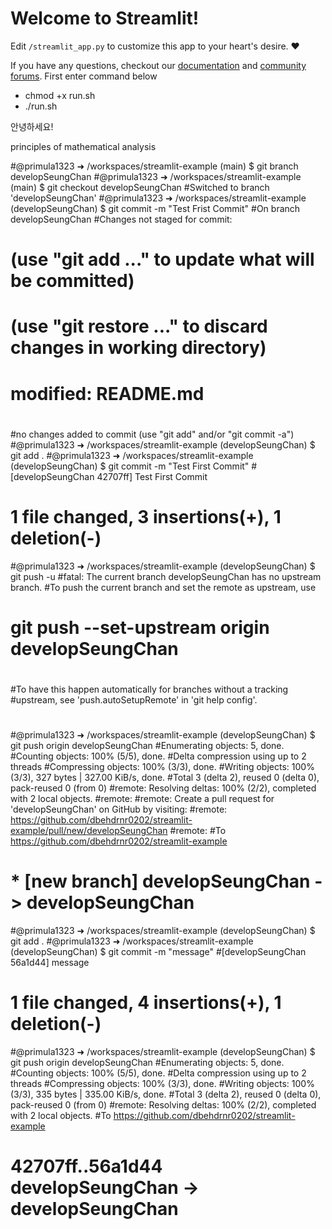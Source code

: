# Welcome to Streamlit!

Edit `/streamlit_app.py` to customize this app to your heart's desire. :heart:

If you have any questions, checkout our [documentation](https://docs.streamlit.io) and [community
forums](https://discuss.streamlit.io).
First enter command below
- chmod +x run.sh
- ./run.sh

안녕하세요!

principles of mathematical analysis

#@primula1323 ➜ /workspaces/streamlit-example (main) $ git branch developSeungChan
#@primula1323 ➜ /workspaces/streamlit-example (main) $ git checkout developSeungChan
#Switched to branch 'developSeungChan'
#@primula1323 ➜ /workspaces/streamlit-example (developSeungChan) $ git commit -m "Test Frist Commit"
#On branch developSeungChan
#Changes not staged for commit:
#  (use "git add <file>..." to update what will be committed)
#  (use "git restore <file>..." to discard changes in working directory)
#        modified:   README.md
#
#no changes added to commit (use "git add" and/or "git commit -a")
#@primula1323 ➜ /workspaces/streamlit-example (developSeungChan) $ git add .
#@primula1323 ➜ /workspaces/streamlit-example (developSeungChan) $ git commit -m "Test First Commit"
#[developSeungChan 42707ff] Test First Commit
# 1 file changed, 3 insertions(+), 1 deletion(-)
#@primula1323 ➜ /workspaces/streamlit-example (developSeungChan) $ git push -u
#fatal: The current branch developSeungChan has no upstream branch.
#To push the current branch and set the remote as upstream, use
#
#    git push --set-upstream origin developSeungChan
#
#To have this happen automatically for branches without a tracking
#upstream, see 'push.autoSetupRemote' in 'git help config'.
#
#@primula1323 ➜ /workspaces/streamlit-example (developSeungChan) $ git push origin developSeungChan
#Enumerating objects: 5, done.
#Counting objects: 100% (5/5), done.
#Delta compression using up to 2 threads
#Compressing objects: 100% (3/3), done.
#Writing objects: 100% (3/3), 327 bytes | 327.00 KiB/s, done.
#Total 3 (delta 2), reused 0 (delta 0), pack-reused 0 (from 0)
#remote: Resolving deltas: 100% (2/2), completed with 2 local objects.
#remote: 
#remote: Create a pull request for 'developSeungChan' on GitHub by visiting:
#remote:      https://github.com/dbehdrnr0202/streamlit-example/pull/new/developSeungChan
#remote: 
#To https://github.com/dbehdrnr0202/streamlit-example
# * [new branch]      developSeungChan -> developSeungChan
#@primula1323 ➜ /workspaces/streamlit-example (developSeungChan) $ git add .
#@primula1323 ➜ /workspaces/streamlit-example (developSeungChan) $ git commit -m "message"
#[developSeungChan 56a1d44] message
# 1 file changed, 4 insertions(+), 1 deletion(-)
#@primula1323 ➜ /workspaces/streamlit-example (developSeungChan) $ git push origin developSeungChan
#Enumerating objects: 5, done.
#Counting objects: 100% (5/5), done.
#Delta compression using up to 2 threads
#Compressing objects: 100% (3/3), done.
#Writing objects: 100% (3/3), 335 bytes | 335.00 KiB/s, done.
#Total 3 (delta 2), reused 0 (delta 0), pack-reused 0 (from 0)
#remote: Resolving deltas: 100% (2/2), completed with 2 local objects.
#To https://github.com/dbehdrnr0202/streamlit-example
#   42707ff..56a1d44  developSeungChan -> developSeungChan